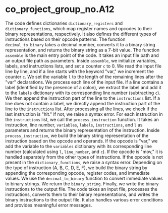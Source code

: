 # co_project_group_no.A12
The code defines dictionaries `dictionary_registers` and `dictionary_functions`, which map register names and opcodes to their binary representations, respectively. It also defines the different types of instructions based on their opcode patterns.
The function `decimal_to_binary` takes a decimal number, converts it to a binary string representation, and returns the binary string as a 7-bit value.
The function `assemble` is the main entry point of the code. It takes an input file path and an output file path as parameters.
Inside `assemble`, we initialize variables, labels, and instructions lists, and set a counter `c` to 0.
We read the input file line by line, and if a line starts with the keyword "var," we increment the counter `c`.
We set the variable `l` to the length of the remaining lines after the "var" declarations.
We process each line of the input file. If a line contains a label (identified by the presence of a colon), we extract the label and add it to the `labels` dictionary with its corresponding line number (subtracting `c`). We then append the instruction part of the line to the `instructions` list.
If a line does not contain a label, we directly append the instruction part of the line to the `instructions` list.
After processing all the lines, we check if the last instruction is "hlt." If not, we raise a syntax error.
For each instruction in the `instructions` list, we call the `process_instruction` function. It takes an instruction, line number, `variables`, `labels`, `instructions`, and `l` as parameters and returns the binary representation of the instruction.
Inside `process_instruction`, we build the binary string representation of the instruction based on the opcode and operands.
If the opcode is "var," we add the variable to the `variables` dictionary with its corresponding line number (calculated using `l`, `line_number`, and `c`).
If the opcode is "mov," it is handled separately from the other types of instructions.
If the opcode is not present in the `dictionary_functions`, we raise a syntax error.
Depending on the type of instruction (A, B, C, D, E, F), we build the binary string by appending the corresponding opcode, register codes, and immediate values.
We use the `decimal_to_binary` function to convert immediate values to binary strings.
We return the `binary_string`.
Finally, we write the binary instructions to the output file. The code takes an input file, processes the instructions, converts them to their binary representations, and writes the binary instructions to the output file. It also handles various error conditions and provides meaningful error messages.
